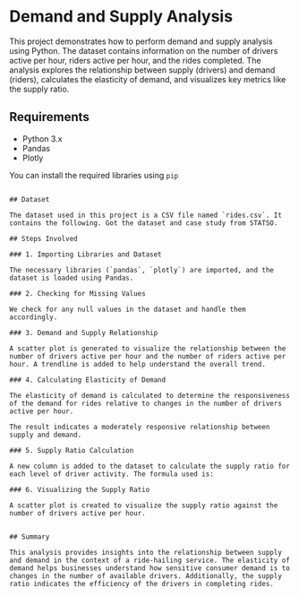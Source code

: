 # Demand and Supply Analysis

This project demonstrates how to perform demand and supply analysis using Python. The dataset contains information on the number of drivers active per hour, riders active per hour, and the rides completed. The analysis explores the relationship between supply (drivers) and demand (riders), calculates the elasticity of demand, and visualizes key metrics like the supply ratio.

## Requirements

- Python 3.x
- Pandas
- Plotly

You can install the required libraries using `pip`
```

## Dataset

The dataset used in this project is a CSV file named `rides.csv`. It contains the following. Got the dataset and case study from STATSO. 

## Steps Involved

### 1. Importing Libraries and Dataset

The necessary libraries (`pandas`, `plotly`) are imported, and the dataset is loaded using Pandas.

### 2. Checking for Missing Values

We check for any null values in the dataset and handle them accordingly.

### 3. Demand and Supply Relationship

A scatter plot is generated to visualize the relationship between the number of drivers active per hour and the number of riders active per hour. A trendline is added to help understand the overall trend.

### 4. Calculating Elasticity of Demand

The elasticity of demand is calculated to determine the responsiveness of the demand for rides relative to changes in the number of drivers active per hour.

The result indicates a moderately responsive relationship between supply and demand.

### 5. Supply Ratio Calculation

A new column is added to the dataset to calculate the supply ratio for each level of driver activity. The formula used is:

### 6. Visualizing the Supply Ratio

A scatter plot is created to visualize the supply ratio against the number of drivers active per hour.


## Summary

This analysis provides insights into the relationship between supply and demand in the context of a ride-hailing service. The elasticity of demand helps businesses understand how sensitive consumer demand is to changes in the number of available drivers. Additionally, the supply ratio indicates the efficiency of the drivers in completing rides.

